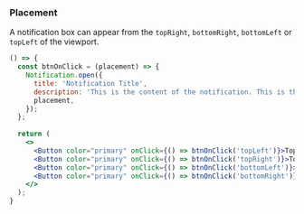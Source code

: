 <demo>

### Placement

A notification box can appear from the `topRight`, `bottomRight`, `bottomLeft` or `topLeft` of the viewport.

```jsx live
() => {
  const btnOnClick = (placement) => {
    Notification.open({
      title: 'Notification Title',
      description: 'This is the content of the notification. This is the content of the notification.',
      placement,
    });
  };
  
  return (
    <>
      <Button color="primary" onClick={() => btnOnClick('topLeft')}>Top Left</Button>
      <Button color="primary" onClick={() => btnOnClick('topRight')}>Top Right</Button>
      <Button color="primary" onClick={() => btnOnClick('bottomLeft')}>Bottom Left</Button>
      <Button color="primary" onClick={() => btnOnClick('bottomRight')}>Bottom Right</Button>
    </>
  );
}
```

</demo>
